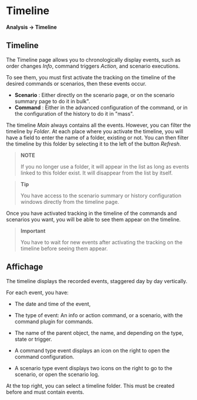 # Timeline
**Analysis → Timeline**

## Timeline

The Timeline page allows you to chronologically display events, such as order changes *Info*, command triggers *Action*, and scenario executions.

To see them, you must first activate the tracking on the timeline of the desired commands or scenarios, then these events occur.

- **Scenario** : Either directly on the scenario page, or on the scenario summary page to do it in bulk".
- **Command** : Either in the advanced configuration of the command, or in the configuration of the history to do it in "mass".

The timeline *Main* always contains all the events. However, you can filter the timeline by *Folder*. At each place where you activate the timeline, you will have a field to enter the name of a folder, existing or not.
You can then filter the timeline by this folder by selecting it to the left of the button *Refresh*.

> **NOTE**
>
> If you no longer use a folder, it will appear in the list as long as events linked to this folder exist. It will disappear from the list by itself.

> **Tip**
>
> You have access to the scenario summary or history configuration windows directly from the timeline page.

Once you have activated tracking in the timeline of the commands and scenarios you want, you will be able to see them appear on the timeline.

> **Important**
>
> You have to wait for new events after activating the tracking on the timeline before seeing them appear.

## Affichage

The timeline displays the recorded events, staggered day by day vertically.

For each event, you have:

- The date and time of the event,
- The type of event: An info or action command, or a scenario, with the command plugin for commands.
- The name of the parent object, the name, and depending on the type, state or trigger.

- A command type event displays an icon on the right to open the command configuration.
- A scenario type event displays two icons on the right to go to the scenario, or open the scenario log.

At the top right, you can select a timeline folder. This must be created before and must contain events.
